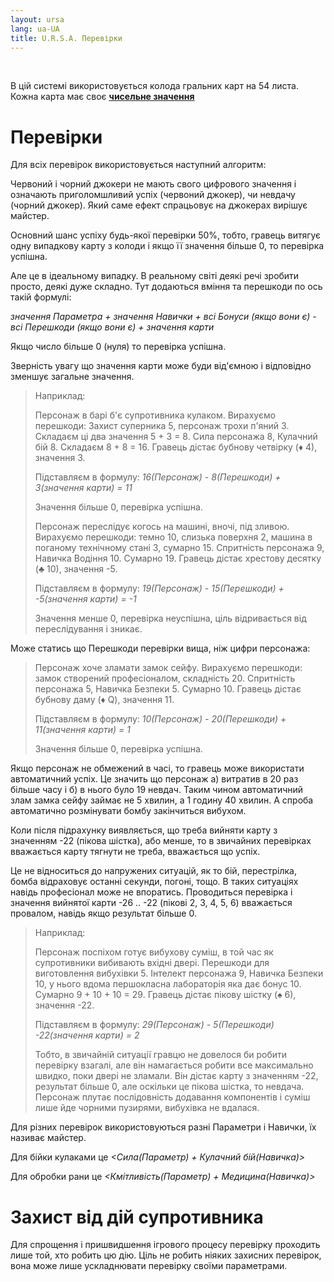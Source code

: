 ```yaml
---
layout: ursa
lang: ua-UA
title: U.R.S.A. Перевірки
---
```


<div id="nav-placeholder"></div>
<script>
$(function(){
  $("#nav-placeholder").load("/ursa_doc/navbar.html");
});
</script>

<br>

В цій системі використовується колода гральних карт на 54 листа. Кожна
карта має своє [**чисельне значення**](/ursa_doc/system/cards.html)

# **Перевірки**

Для всіх перевірок використовується наступний алгоритм:

Червоний і чорний джокери не мають свого цифрового значення і означають
приголомшливий успіх (червоний джокер), чи невдачу (чорний джокер). Який
саме ефект спрацьовує на джокерах вирішує майстер.

Основний шанс успіху будь-якої перевірки 50%, тобто, гравець витягує одну
випадкову карту з колоди і якщо її значення більше 0, то перевірка успішна.

Але це в ідеальному випадку. В реальному світі деякі речі зробити просто,
деякі дуже складно. Тут додаються вміння та перешкоди по ось такій формулі:

*значення Параметра + значення Навички + всі Бонуси (якщо вони є) -
всі Перешкоди (якщо вони є) + значення карти*

Якщо число більше 0 (нуля) то перевірка успішна.

Зверність увагу що значення карти може буди від'ємною і відповідно
зменшує загальне значення.  

> Наприклад:
>
> Персонаж в барі б'є супротивника кулаком. Вирахуємо перешкоди: Захист
> суперника 5, персонаж трохи п'яний 3. Складаєм ці два значення 5 + 3 = 8.
> Сила персонажа 8, Кулачний бій 8. Складаєм 8 + 8 = 16. Гравець дістає
> бубнову четвірку (&#9830; 4), значення 3.
>
> Підставляєм в формулу:
> *16(Персонаж) - 8(Перешкоди) + 3(значення карти) = 11*
>
> Значення більше 0, перевірка успішна.
> 
> Персонаж переслідує когось на машині, вночі, під зливою. Вирахуємо
> перешкоди: темно 10, слизька поверхня 2, машина в поганому технічному
> стані 3, сумарно 15. Спритність персонажа 9, Навичка Водіння 10.
> Сумарно 19. Гравець дістає хрестову десятку (&#9827; 10), значення -5.
>
> Підставляєм в формулу:
> *19(Персонаж) - 15(Перешкоди) + -5(значення карти) = -1*
>
> Значення менше 0, перевірка неуспішна, ціль відривається від
переслідування і зникає.

Може статись що Перешкоди перевірки вища, ніж цифри персонажа:

> Персонаж хоче зламати замок сейфу. Вирахуємо перешкоди: замок створений
> професіоналом, складність 20. Спритність персонажа 5, Навичка Безпеки 5.
> Сумарно 10. Гравець дістає бубнову даму (&#9830; Q), значення 11.
>
> Підставляєм в формулу:
> *10(Персонаж) - 20(Перешкоди) + 11(значення карти) = 1*
>
> Значення більше 0, перевірка успішна.

Якщо персонаж не обмежений в часі, то гравець може використати
автоматичний успіх. Це значить що персонаж а) витратив в 20 раз більше
часу і б) в нього було 19 невдач. Таким чином автоматичний злам замка
сейфу займає не 5 хвилин, а 1 годину 40 хвилин. А спроба автоматично
розмінувати бомбу закінчиться вибухом.

Коли після підрахунку виявляється, що треба вийняти карту з значенням
-22 (пікова шістка), або менше, то в звичайних перевірках вважається карту
тягнути не треба, вважається що успіх.

Це не відноситься до напружених ситуацій, як то бій, перестрілка, бомба
відраховує останні секунди, погоні, тощо. В таких ситуаціях навідь
професіонал може не впоратись. Проводиться перевірка і значення вийнятої
карти -26 .. -22 (пікові 2, 3, 4, 5, 6) вважається провалом, навідь якщо
результат більше 0.

> Наприклад:
> 
> Персонаж поспіхом готує вибухову суміш, в той час як супротивники
> вибивають вхідні двері. Перешкоди для виготовлення вибухівки 5.
> Інтелект персонажа 9, Навичка Безпеки 10, у нього вдома першокласна
> лабораторія яка дає бонус 10.
> Сумарно 9 + 10 + 10 = 29. Гравець дістає пікову шістку (&#9824; 6),
> значення -22.
>
> Підставляєм в формулу:
> *29(Персонаж) - 5(Перешкоди) -22(значення карти) = 2*
>
> Тобто, в звичайній ситуації гравцю не довелося би робити перевірку
> взагалі, але він намагається робити все максимально швидко, поки двері
> не зламали. Він дістає карту з значенням -22, результат більше 0, але
> оскільки це пікова шістка, то невдача. Персонаж плутає послідовність
> додавання компонентів і суміш лише йде чорними пузирями, вибухівка не
> вдалася.

Для різних перевірок використовуються разні Параметри і Навички, їх
називає майстер.

Для бійки кулаками це *<Сила(Параметр) + Кулачний бій(Навичка)>*

Для обробки рани це *<Кмітливість(Параметр) + Медицина(Навичка)>*

# **Захист від дій супротивника**

Для спрощення і пришвидшення ігрового процесу перевірку проходить лише
той, хто робить цю дію. Ціль не робить ніяких захисних перевірок, вона
може лише ускладнювати перевірку своїми параметрами.
